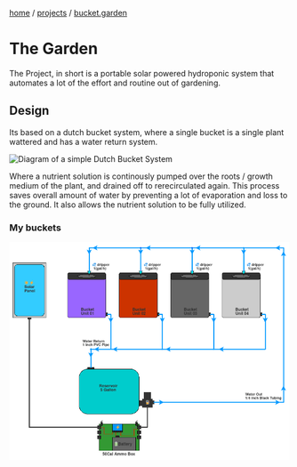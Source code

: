 <div class="sage">
  <p><a href="/">home</a> / <a href="/projects">projects</a> /  <a href="/projects/garden">bucket.garden</a></p>

  <h1>The Garden</h1>
  <div class="container">
    <p>The Project, in short is a portable solar powered hydroponic system that automates a lot of the effort and routine out of gardening. </p>
  <h2>Design</h2>
    <p>Its based on a dutch bucket system, where a single bucket is a single plant wattered and has a water return system. </p>
    <img src="https://i0.wp.com/www.nosoilsolutions.com/wp-content/uploads/2019/06/dutch-bucket-systems-605x315.png" alt="Diagram of a simple Dutch Bucket System" />
    <p>Where a nutrient solution is continously pumped over the roots / growth medium of the plant, and drained off to rerecirculated again. This process saves overall amount of water by preventing a lot of evaporation and loss to the ground. It also allows the nutrient solution to be fully utilized.</p>
    <h3>My buckets</h3>
    <img src="/assets/media/images/project/garden/water_diagram.png" alt="" />
  </div>
</div>

